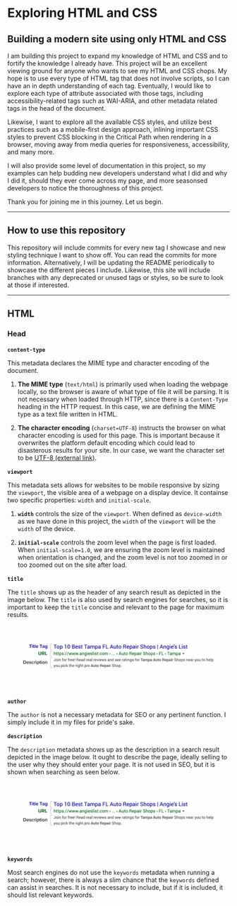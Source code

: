 # Exploring HTML and CSS
## Building a modern site using only HTML and CSS

I am building this project to expand my knowledge of HTML and CSS and to
fortify the knowledge I already have. This project will be an excellent
viewing ground for anyone who wants to see my HTML and CSS chops. My hope
is to use every type of HTML tag that does not involve scripts, so I can
have an in depth understanding of each tag. Eventually, I would like to
explore each type of attribute associated with those tags, including
accessibility-related tags such as WAI-ARIA, and other metadata related
tags in the head of the document.

Likewise, I want to explore all the available CSS styles, and utilize best
practices such as a mobile-first design approach, inlining important CSS
styles to prevent CSS blocking in the Critical Path when rendering in a
browser, moving away from media queries for responsiveness, accessibility,
and many more.

I will also provide some level of documentation in this project, so my
examples can help budding new developers understand what I did and why I
did it, should they ever come across my page, and more seasonsed developers
to notice the thoroughness of this project.

Thank you for joining me in this journey. Let us begin.

---

## How to use this repository

This repository will include commits for every new tag I showcase and new styling
technique I want to show off. You can read the commits for more information.
Alternatively, I will be updating the README periodically to showcase the different
pieces I include. Likewise, this site will include branches with any deprecated
or unused tags or styles, so be sure to look at those if interested.

---

## HTML
### Head
**`content-type`**

This metadata declares the MIME type and character encoding of the document.

1. **The MIME type** (`text/html`) is primarily used when loading the webpage locally, so the browser is aware of what type of file it will be parsing. It is not necessary when loaded through HTTP, since there is a `Content-Type` heading in the HTTP request. In this case, we are defining the MIME type as a text file written in HTML.

2. **The character encoding** (`charset=UTF-8`) instructs the browser on what character encoding is used for this page. This is important because it overwrites the platform default encoding which could lead to disasterous results for your site. In our case, we want the character set to be [UTF-8 (external link)](https://blog.hubspot.com/website/what-is-utf-8).

**`viewport`**

This metadata sets allows for websites to be mobile responsive by sizing the `viewport`, the visible area of a webpage on a display device. It containse two specific properties: `width` and `initial-scale`.

1. **`width`** controls the size of the `viewport`. When defined as `device-width` as we have done in this project, the `width` of the `viewport` will be the `width` of the device.

2. **`initial-scale`** controls the zoom level when the page is first loaded. When `initial-scale=1.0`, we are ensuring the zoom level is maintained when orientation is changed, and the zoom level is not too zoomed in or too zoomed out on the site after load.

**`title`**

The `title` shows up as the header of any search result as depicted in the image below. The `title` is also used by search engines for searches, so it is important to keep the `title` concise and relevant to the page for maximum results.

![SREP example with metadata sections highlighted.](./assets/img/meta_data_in_srep.png)

**`author`**

The `author` is not a necessary metadata for SEO or any pertinent function. I simply include it in my files for pride's sake.

**`description`**

The `description` metadata shows up as the description in a search result depicted in the image below. It ought to describe the page, ideally selling to the user why they should enter your page. It is not used in SEO, but it is shown when searching as seen below.

![SREP example with metadata sections highlighted.](./assets/img/meta_data_in_srep.png)

**`keywords`**

Most search engines do not use the `keywords` metadata when running a search; however, there is always a slim chance that the `keywords` defined can assist in searches. It is not necessary to include, but if it is included, it should list relevant keywords.
